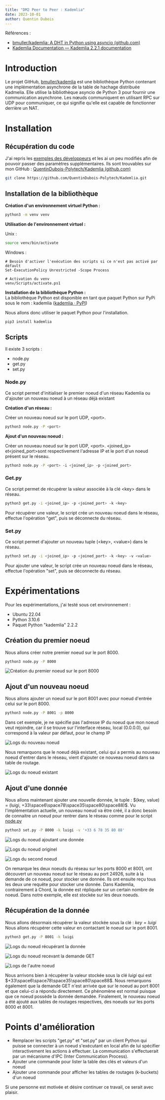 ```yaml
---
title: "DM2 Peer to Peer : Kademlia"
date: 2023-10-01
author: Quentin Dubois
---
```


Références :

- [bmuller/kademlia: A DHT in Python using asyncio (github.com)](https://github.com/bmuller/kademlia)
- [Kademlia Documentation — Kademlia 2.2.1 documentation](https://kademlia.readthedocs.io/en/latest/)

# Introduction

Le projet GitHub, [bmuller/kademlia](https://github.com/bmuller/kademlia) est une bibliothèque Python contenant une implémentation asynchrone de la table de hachage distribuée Kadmelia. Elle utilise la bibliothèque asyncio de Python 3 pour fournir une communication asynchrone. Les nœuds communiquent en utilisant RPC sur UDP pour communiquer, ce qui signifie qu'elle est capable de fonctionner derrière un NAT.

# Installation

## Récupération du code

J'ai repris les [exemples des développeurs](https://github.com/bmuller/kademlia/tree/master/examples) et les ai un peu modifiés afin de pouvoir passer des paramètres supplémentaires. Ils sont trouvables sur mon GitHub : [QuentinDubois-Polytech/Kademlia (github.com)](https://github.com/QuentinDubois-Polytech/Kademlia)

```bash
git clone https://github.com/QuentinDubois-Polytech/Kademlia.git
```

## Installation de la bibliothèque

**Création d'un environnement virtuel Python :**

```bash
python3 -m venv venv
```

**Utilisation de l'environnement virtuel :**

Unix :

```bash
source venv/bin/activate
```

Windows :

```pwsh
# Besoin d'activer l'exécution des scripts si ce n'est pas activé par défault
Set-ExecutionPolicy Unrestricted -Scope Process

# Activation du venv
venv/Scripts/activate.ps1
```

**Installation de la bibliothèque Python :**  
La bibliothèque Python est disponible en tant que paquet Python sur PyPi sous le nom : kademlia ([kademlia · PyPI](https://pypi.org/project/kademlia/))

Nous allons donc utiliser le paquet Python pour l'installation.

```bash
pip3 install kademlia
```

## Scripts

Il existe 3 scripts :

- node.py
- get.py
- set.py

### Node.py

Ce script permet d'initialiser le premier noeud d'un réseau Kademlia ou d'ajouter un nouveau noeud à un réseau déjà existant

**Création d'un réseau :**

Créer un nouveau noeud sur le port UDP, \<port\>.

```bash
python3 node.py -P <port>
```

**Ajout d'un nouveau noeud :**

Créer un nouveau noeud sur le port UDP, \<port\>. \<joined_ip\> et\<joined_port\>sont respectivement l'adresse IP et le port d'un noeud présent sur le réseau.

```bash
python3 node.py -P <port> -i <joined_ip> -p <joined_port>
```

### Get.py

Ce script permet de récupérer la valeur associée à la clé \<key\> dans le réseau.

```bash
python3 get.py -i <joined_ip> -p <joined_port> -k <key>
```

Pour récupérer une valeur, le script crée un nouveau noeud dans le réseau, effectue l'opération "get", puis se déconnecte du réseau.

### Set.py

Ce script permet d'ajouter un nouveau tuple (\<key\>, \<value\>) dans le réseau.

```bash
python3 set.py -i <joined_ip> -p <joined_port> -k <key> -v <value>
```

Pour ajouter une valeur, le script crée un nouveau noeud dans le réseau, effectue l'opération "set", puis se déconnecte du réseau.

# Expérimentations

Pour les expérimentations, j'ai testé sous cet environnement :

- Ubuntu 22.04
- Python 3.10.6
- Paquet Python "kademlia" 2.2.2

## Création du premier noeud

Nous allons créer notre premier noeud sur le port 8000.

```bash
python3 node.py -P 8000
```

![Création du premier noeud sur le port 8000](imgs/create_first_node.png)  

## Ajout d'un nouveau noeud

Nous allons ajouter un noeud sur le port 8001 avec pour noeud d'entrée celui sur le port 8000.

```bash
python3 node.py -P 8001 -p 8000
```

Dans cet exemple, je ne spécifie pas l'adresse IP du noeud que mon noeud veut rejoindre, car il se trouve sur l'interface réseau, local (0.0.0.0), qui correspond à la valeur par défaut, pour le champ IP

![Logs du nouveau noeud](imgs/add_new_node.png)

Nous remarquons que le noeud déjà existant, celui qui a permis au nouveau noeud d'entrer dans le réseau, vient d'ajouter ce nouveau noeud dans sa table de routage.

![Logs du noeud existant](imgs/add_new_node_neighbor.png)

## Ajout d'une donnée

Nous allons maintenant ajouter une nouvelle donnée, le tuple : $(key, value) = (luigi, +33\space6\space78\space35\space80\space88)$. Vu l'implémentation actuelle, un nouveau noeud va être créé, il a donc besoin de connaitre un noeud pour rentrer dans le réseau comme pour le script [node.py](#Node.py)

```bash
python3 set.py -P 8000 -k luigi -v '+33 6 78 35 80 88'
```

![Logs du noeud ajoutant une donnée](imgs/set_value.png)

![Logs du noeud originel](imgs/set_value_original_node.png)

![Logs du second noeud](imgs/set_value_node.png)

On remarque les deux noeuds du réseau sur les ports 8000 et 8001, ont découvert un nouveau noeud sur le réseau au port 24926, suite à la demande de ce noeud, pour stocker une donnée. Ils ont ensuite reçu tous les deux une requête pour stocker une donnée. Dans Kademlia, contrairement à Chord, la donnée est répliquée sur un certain nombre de noeud. Dans notre exemple, elle est stockée sur les deux noeuds.

## Récupération de la donnée

Nous allons désormais récupérer la valeur stockée sous la clé : $key = luigi$  
Nous allons récupérer cette valeur en contactant le noeud sur le port 8001.

```bash
python3 get.py -P 8001 -k luigi
```

![Logs du noeud récupérant la donnée](imgs/get_value.png)

![Logs du noeud recevant la demande GET](imgs/get_value_node.png)  

![Logs de l'autre noeud](imgs/get_value_original_node.png)

Nous arrivons bien à récupérer la valeur stockée sous la clé $luigi$ qui est $+33\space6\space78\space35\space80\space88$. Nous remarquons également que la demande GET n'est arrivée que sur le noeud au port 8001 et que celui-ci a répondu directement. Ce phénomène est normal puisque que ce noeud possède la donnée demandée. Finalement, le nouveau noeud a été ajouté aux tables de routages respectives, des noeuds sur les ports 8000 et 8001.

# Points d'amélioration

- Remplacer les scripts "get.py" et "set.py" par un client Python qui puisse se connecter à un noeud s'exécutant en local afin de lui spécifier interactivement les actions à effectuer. La communication s'effectuerait par un mécanisme d'IPC (Inter Communication Process).
- Ajouter une commande pour lister la table des clés et valeurs d'un noeud
- Ajouter une commande pour afficher les tables de routages (k-buckets) d'un noeud

Si une personne est motivée et désire continuer ce travail, ce serait avec plaisir.
